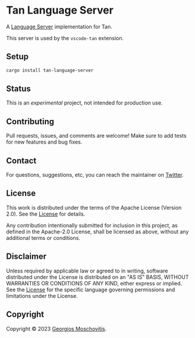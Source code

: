 # Tan Language Server

A [Language Server](https://microsoft.github.io/language-server-protocol/) implementation for Tan.

This server is used by the `vscode-tan` extension.

## Setup

```sh
cargo install tan-language-server
```

## Status

This is an _experimental_ project, not intended for production use.

## Contributing

Pull requests, issues, and comments are welcome! Make sure to add tests for new
features and bug fixes.

## Contact

For questions, suggestions, etc, you can reach the maintainer on
[Twitter](https://twitter.com/gmosx).

## License

This work is distributed under the terms of the Apache License (Version 2.0).
See the [License](LICENSE.txt) for details.

Any contribution intentionally submitted for inclusion in this project, as
defined in the Apache-2.0 License, shall be licensed as above, without any
additional terms or conditions.

## Disclaimer

Unless required by applicable law or agreed to in writing, software
distributed under the License is distributed on an "AS IS" BASIS,
WITHOUT WARRANTIES OR CONDITIONS OF ANY KIND, either express or implied.
See the [License](LICENSE.txt) for the specific language governing permissions and
limitations under the License.

## Copyright

Copyright © 2023 [Georgios Moschovitis](https://gmosx.ninja).